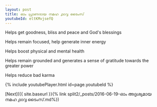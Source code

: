 ```yaml
---
layout: post
title: ഓം പ്രാണദായ നമഹ ൧൦൮ ടൈംസ്
youtubeId: eltKMvjsefQ
---
```

 
 
Helps get goodness, bliss and peace and God's blessings
 
Helps remain focused, help generate inner energy 
 
Helps boost physical and mental health 
 
Helps remain grounded and generates a sense of gratitude towards the greater power 
 
Helps reduce bad karma
 
 
 
 


{% include youtubePlayer.html id=page.youtubeId %}
 
[Next]({{ site.baseurl }}{% link  split2/_posts/2016-06-19-ഓം അദൃശ്യമായ നമഹ ൧൦൮ ടൈംസ്.md%})
 
